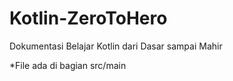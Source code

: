 # Kotlin-ZeroToHero
Dokumentasi Belajar Kotlin dari Dasar sampai Mahir

*File ada di bagian src/main

